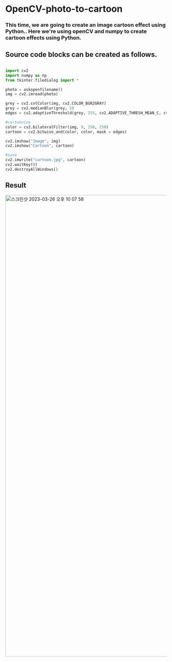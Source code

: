# OpenCV-photo-to-cartoon
 
 ### This time, we are going to create an image cartoon effect using Python.. Here we're using openCV and numpy to create cartoon effects using  Python.

## Source code blocks can be created as follows.


~~~python

import cv2
import numpy as np
from tkinter.filedialog import *

photo = askopenfilename()
img = cv2.imread(photo)

grey = cv2.cvtColor(img, cv2.COLOR_BGR2GRAY)
grey = cv2.medianBlur(grey, 5)
edges = cv2.adaptiveThreshold(grey, 255, cv2.ADAPTIVE_THRESH_MEAN_C, cv2.THRESH_BINARY, 9, 9)

#cartoonize
color = cv2.bilateralFilter(img, 9, 250, 250)
cartoon = cv2.bitwise_and(color, color, mask = edges)

cv2.imshow("Image", img)
cv2.imshow("Cartoon", cartoon)

#save
cv2.imwrite("cartoon.jpg", cartoon)
cv2.waitKey(0)
cv2.destroyAllWindows()

~~~


## Result


<img width="1440" alt="스크린샷 2023-03-26 오후 10 07 58" src="https://user-images.githubusercontent.com/119654152/227978790-40f1b46b-4dad-4a29-b5a3-32e8e57e4e58.png">

